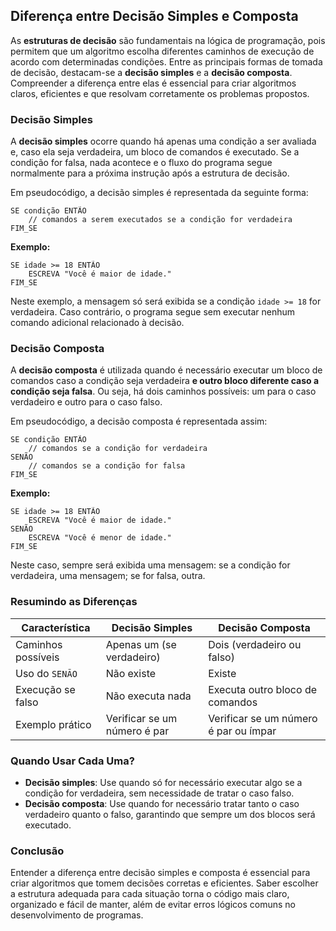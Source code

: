 
## Diferença entre Decisão Simples e Composta

As **estruturas de decisão** são fundamentais na lógica de programação, pois permitem que um algoritmo escolha diferentes caminhos de execução de acordo com determinadas condições. Entre as principais formas de tomada de decisão, destacam-se a **decisão simples** e a **decisão composta**. Compreender a diferença entre elas é essencial para criar algoritmos claros, eficientes e que resolvam corretamente os problemas propostos.

### Decisão Simples

A **decisão simples** ocorre quando há apenas uma condição a ser avaliada e, caso ela seja verdadeira, um bloco de comandos é executado. Se a condição for falsa, nada acontece e o fluxo do programa segue normalmente para a próxima instrução após a estrutura de decisão.

Em pseudocódigo, a decisão simples é representada da seguinte forma:

```pseudocode
SE condição ENTÃO
    // comandos a serem executados se a condição for verdadeira
FIM_SE
```

**Exemplo:**

```pseudocode
SE idade >= 18 ENTÃO
    ESCREVA "Você é maior de idade."
FIM_SE
```

Neste exemplo, a mensagem só será exibida se a condição `idade >= 18` for verdadeira. Caso contrário, o programa segue sem executar nenhum comando adicional relacionado à decisão.

### Decisão Composta

A **decisão composta** é utilizada quando é necessário executar um bloco de comandos caso a condição seja verdadeira **e outro bloco diferente caso a condição seja falsa**. Ou seja, há dois caminhos possíveis: um para o caso verdadeiro e outro para o caso falso.

Em pseudocódigo, a decisão composta é representada assim:

```pseudocode
SE condição ENTÃO
    // comandos se a condição for verdadeira
SENÃO
    // comandos se a condição for falsa
FIM_SE
```

**Exemplo:**

```pseudocode
SE idade >= 18 ENTÃO
    ESCREVA "Você é maior de idade."
SENÃO
    ESCREVA "Você é menor de idade."
FIM_SE
```

Neste caso, sempre será exibida uma mensagem: se a condição for verdadeira, uma mensagem; se for falsa, outra.

### Resumindo as Diferenças

| Característica         | Decisão Simples                | Decisão Composta                      |
|----------------------- |-------------------------------|---------------------------------------|
| Caminhos possíveis     | Apenas um (se verdadeiro)      | Dois (verdadeiro ou falso)            |
| Uso do `SENÃO`         | Não existe                    | Existe                                |
| Execução se falso      | Não executa nada               | Executa outro bloco de comandos       |
| Exemplo prático        | Verificar se um número é par   | Verificar se um número é par ou ímpar |

### Quando Usar Cada Uma?

- **Decisão simples**: Use quando só for necessário executar algo se a condição for verdadeira, sem necessidade de tratar o caso falso.
- **Decisão composta**: Use quando for necessário tratar tanto o caso verdadeiro quanto o falso, garantindo que sempre um dos blocos será executado.

### Conclusão

Entender a diferença entre decisão simples e composta é essencial para criar algoritmos que tomem decisões corretas e eficientes. Saber escolher a estrutura adequada para cada situação torna o código mais claro, organizado e fácil de manter, além de evitar erros lógicos comuns no desenvolvimento de programas.
```
